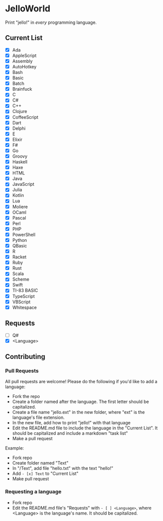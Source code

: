 # JelloWorld

Print "jello!" in *every* programming language.

## Current List

- [x] Ada
- [x] AppleScript
- [x] Assembly
- [x] AutoHotkey
- [x] Bash
- [x] Basic
- [x] Batch
- [x] Brainfuck
- [x] C
- [x] C#
- [x] C++
- [x] Clojure
- [x] CoffeeScript
- [x] Dart
- [x] Delphi
- [x] E
- [x] Elixir
- [x] F#
- [x] Go
- [x] Groovy
- [x] Haskell
- [x] Haxe
- [x] HTML
- [x] Java
- [x] JavaScript
- [x] Julia
- [x] Kotlin
- [x] Lua
- [x] Moliere
- [x] OCaml
- [x] Pascal
- [x] Perl
- [x] PHP
- [x] PowerShell
- [x] Python
- [x] QBasic
- [x] R
- [x] Racket
- [x] Ruby
- [x] Rust
- [x] Scala
- [x] Scheme
- [x] Swift
- [x] TI-83 BASIC
- [x] TypeScript
- [x] VBScript
- [x] Whitespace 

## Requests

- [ ] Q#
- [x] \<Language>

## Contributing

### Pull Requests

All pull requests are welcome! Please do the following if you'd like to add a language:

- Fork the repo
- Create a folder named after the language. The first letter should be capitalized.
- Create a file name "jello.ext" in the new folder, where "ext" is the language's file extension.
- In the new file, add how to print "jello!" with that language
- Edit the README.md file to include the language in the "Current List". It should be capitalized and include a markdown "task list"
- Make a pull request

Example:

- Fork repo
- Create folder named "Text"
- In "/Text", add file "hello.txt" with the text "hello!"
- Add ```- [x] Text``` to "Current List"
- Make pull request

### Requesting a language

- Fork repo
- Edit the README.md file's "Requests" with ```- [ ] <Language>```, where \<Language> is the language's name. It should be capitalized.
